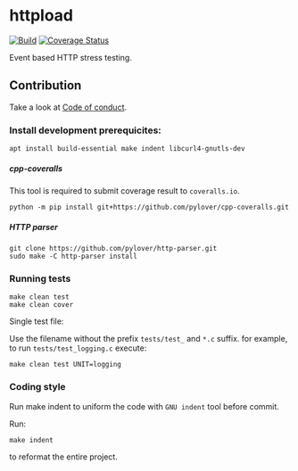 # httpload

[![Build](https://github.com/dobisel/httpload/actions/workflows/build.yml/badge.svg)](https://github.com/dobisel/httpload/actions/workflows/build.yml)
[![Coverage Status](https://coveralls.io/repos/github/dobisel/httpload/badge.svg)](https://coveralls.io/github/dobisel/httpload)

Event based HTTP stress testing. 


## Contribution

Take a look at [Code of conduct](CODE_OF_CONDUCT.md).


### Install development prerequicites:

```shell
apt install build-essential make indent libcurl4-gnutls-dev
```

##### cpp-coveralls

This tool is required to submit coverage result to `coveralls.io`.

```shell
python -m pip install git+https://github.com/pylover/cpp-coveralls.git
```

##### HTTP parser

```shell
git clone https://github.com/pylover/http-parser.git
sudo make -C http-parser install
```

### Running tests

```shell
make clean test
make clean cover
```

Single test file:

Use the filename without the prefix `tests/test_` and `*.c` suffix.
for example, to run `tests/test_logging.c` execute:

```shell
make clean test UNIT=logging
```

### Coding style

Run make indent to uniform the code with `GNU indent` tool before commit.

Run:

```shell
make indent
```

to reformat the entire project.
